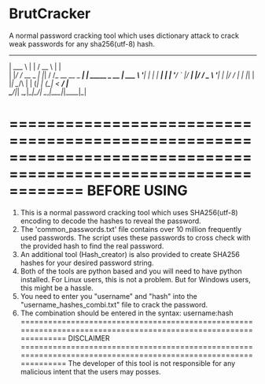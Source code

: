 # BrutCracker
A normal password cracking tool which uses dictionary attack to crack weak passwords for any sha256(utf-8) hash.



______            _   _____                _             
| ___ \          | | /  __ \              | |            
| |_/ /_ __ _   _| |_| /  \/_ __ __ _  ___| | _____ _ __ 
| ___ \ '__| | | | __| |   | '__/ _` |/ __| |/ / _ \ '__|
| |_/ / |  | |_| | |_| \__/\ | | (_| | (__|   <  __/ |   
\____/|_|   \__,_|\__|\____/_|  \__,_|\___|_|\_\___|_|   
                                                         
 
================================================================================================================
BEFORE USING
================================================================================================================

1) This is a normal password cracking tool which uses SHA256(utf-8) encoding to decode the hashes to reveal the password.
2) The 'common_passwords.txt' file contains over 10 million frequently used passwords. The script uses these passwords to 
cross check with the provided hash to find the real password.
3) An additional tool (Hash_creator) is also provided to create SHA256 hashes for your desired password string.
4) Both of the tools are python based and you will need to have python installed. For Linux users, this is not a problem. 
   But for Windows users, this might be a hassle.
5) You need to enter you "username" and "hash" into the "username_hashes_combi.txt" file to crack the password.
6) The combination should be entered in the syntax:
                                username:hash
================================================================================================================
DISCLAIMER
================================================================================================================
The developer of this tool is not responsible for any malicious intent that the users may posses.
